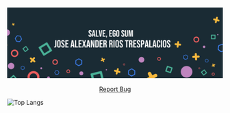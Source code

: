 ![iose's GitHub Banner](./assets/Header.png)

  <p align="center">
    <a href="https://github-readme-stats.vercel.app/api/top-langs/?username=ijrios&layout=compact&theme=vision-friendly-dark">Report Bug</a>
  </p>

![Top Langs](https://github-readme-stats.vercel.app/api/top-langs/?username=ijrios&layout=compact&theme=vision-friendly-dark&align="center")
